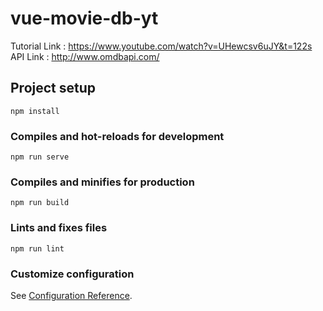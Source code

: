# vue-movie-db-yt
Tutorial Link : https://www.youtube.com/watch?v=UHewcsv6uJY&t=122s \
API Link : http://www.omdbapi.com/

## Project setup
```
npm install
```

### Compiles and hot-reloads for development
```
npm run serve
```

### Compiles and minifies for production
```
npm run build
```

### Lints and fixes files
```
npm run lint
```

### Customize configuration
See [Configuration Reference](https://cli.vuejs.org/config/).
